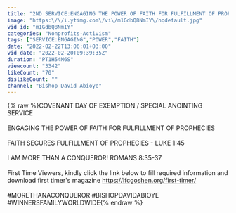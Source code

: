 ```yaml
---
title: "2ND SERVICE:ENGAGING THE POWER OF FAITH FOR FULFILLMENT OF PROPHECIES PT 3B | 20.2.2022 | LFC GOSHEN"
image: "https:\/\/i.ytimg.com\/vi\/m1GdbQ8NmIY\/hqdefault.jpg"
vid_id: "m1GdbQ8NmIY"
categories: "Nonprofits-Activism"
tags: ["SERVICE:ENGAGING","POWER","FAITH"]
date: "2022-02-22T13:06:01+03:00"
vid_date: "2022-02-20T09:39:35Z"
duration: "PT1H54M6S"
viewcount: "3342"
likeCount: "70"
dislikeCount: ""
channel: "Bishop David Abioye"
---
```

{% raw %}COVENANT DAY OF EXEMPTION / SPECIAL ANOINTING SERVICE<br /><br />ENGAGING THE POWER OF FAITH FOR FULFILLMENT OF PROPHECIES<br /><br />FAITH SECURES FULFILLMENT OF PROPHECIES - LUKE 1:45<br /><br />I AM MORE THAN  A CONQUEROR! ROMANS 8:35-37<br /><br />First Time Viewers, kindly click the link below to fill required information and download first timer's magazine  <a rel="nofollow" target="blank" href="https://lfcgoshen.org/first-timer/">https://lfcgoshen.org/first-timer/</a><br /><br />#MORETHANACONQUEROR #BISHOPDAVIDABIOYE #WINNERSFAMILYWORLDWIDE{% endraw %}
